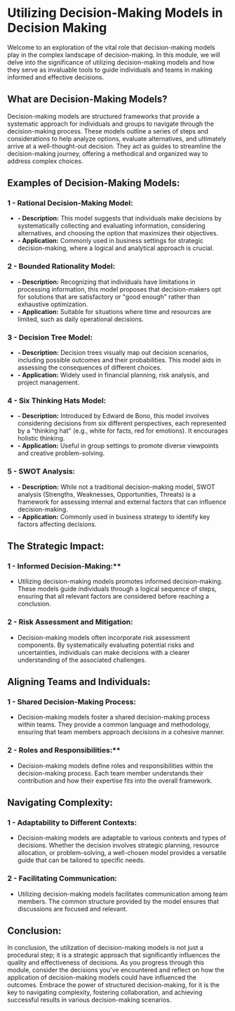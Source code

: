 # Utilizing Decision-Making Models in Decision Making

Welcome to an exploration of the vital role that decision-making models play in the complex landscape of decision-making. In this module, we will delve into the significance of utilizing decision-making models and how they serve as invaluable tools to guide individuals and teams in making informed and effective decisions.

## What are Decision-Making Models?
<div class="blue">
Decision-making models are structured frameworks that provide a systematic approach for individuals and groups to navigate through the decision-making process. These models outline a series of steps and considerations to help analyze options, evaluate alternatives, and ultimately arrive at a well-thought-out decision. They act as guides to streamline the decision-making journey, offering a methodical and organized way to address complex choices.
</div>

## Examples of Decision-Making Models:

### 1 - Rational Decision-Making Model:
   - **- Description:** This model suggests that individuals make decisions by systematically collecting and evaluating information, considering alternatives, and choosing the option that maximizes their objectives.
   - **- Application:** Commonly used in business settings for strategic decision-making, where a logical and analytical approach is crucial.

### 2 - Bounded Rationality Model:
   - **- Description:** Recognizing that individuals have limitations in processing information, this model proposes that decision-makers opt for solutions that are satisfactory or "good enough" rather than exhaustive optimization.
   - **- Application:** Suitable for situations where time and resources are limited, such as daily operational decisions.

### 3 - Decision Tree Model:
   - **- Description:** Decision trees visually map out decision scenarios, including possible outcomes and their probabilities. This model aids in assessing the consequences of different choices.
   - **- Application:** Widely used in financial planning, risk analysis, and project management.

### 4 - Six Thinking Hats Model:
   - **- Description:** Introduced by Edward de Bono, this model involves considering decisions from six different perspectives, each represented by a "thinking hat" (e.g., white for facts, red for emotions). It encourages holistic thinking.
   - **- Application:** Useful in group settings to promote diverse viewpoints and creative problem-solving.

### 5 - SWOT Analysis:
   - **- Description:** While not a traditional decision-making model, SWOT analysis (Strengths, Weaknesses, Opportunities, Threats) is a framework for assessing internal and external factors that can influence decision-making.
   - **- Application:** Commonly used in business strategy to identify key factors affecting decisions.

## The Strategic Impact:

### 1 - Informed Decision-Making:**
  - Utilizing decision-making models promotes informed decision-making. These models guide individuals through a logical sequence of steps, ensuring that all relevant factors are considered before reaching a conclusion.

### 2 - Risk Assessment and Mitigation:
  - Decision-making models often incorporate risk assessment components. By systematically evaluating potential risks and uncertainties, individuals can make decisions with a clearer understanding of the associated challenges.

## Aligning Teams and Individuals:

### 1 - Shared Decision-Making Process:
  - Decision-making models foster a shared decision-making process within teams. They provide a common language and methodology, ensuring that team members approach decisions in a cohesive manner.

### 2 - Roles and Responsibilities:**
  - Decision-making models define roles and responsibilities within the decision-making process. Each team member understands their contribution and how their expertise fits into the overall framework.

## Navigating Complexity:

### 1 - Adaptability to Different Contexts:
  - Decision-making models are adaptable to various contexts and types of decisions. Whether the decision involves strategic planning, resource allocation, or problem-solving, a well-chosen model provides a versatile guide that can be tailored to specific needs.

### 2 - Facilitating Communication:
  - Utilizing decision-making models facilitates communication among team members. The common structure provided by the model ensures that discussions are focused and relevant.

## Conclusion:

In conclusion, the utilization of decision-making models is not just a procedural step; it is a strategic approach that significantly influences the quality and effectiveness of decisions. As you progress through this module, consider the decisions you've encountered and reflect on how the application of decision-making models could have influenced the outcomes. Embrace the power of structured decision-making, for it is the key to navigating complexity, fostering collaboration, and achieving successful results in various decision-making scenarios.
